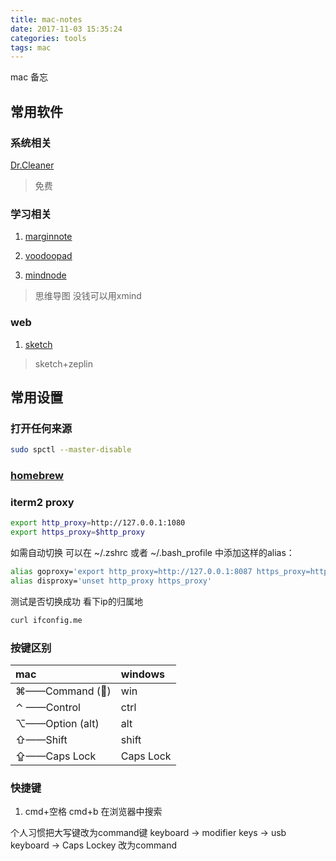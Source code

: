 ```yaml
---
title: mac-notes
date: 2017-11-03 15:35:24
categories: tools
tags: mac
---
```

mac 备忘
<!--more-->

## 常用软件

### 系统相关
[Dr.Cleaner](https://itunes.apple.com/cn/app/id921458519?mt=12)
> 免费

### 学习相关

1. [marginnote](https://marginnote.com/?lang=zh-hans)

2. [voodoopad](https://www.primatelabs.com/)

3. [mindnode](https://mindnode.com/)
>思维导图 没钱可以用xmind

### web
1. [sketch](https://www.sketchapp.com/)
> sketch+zeplin

## 常用设置

### 打开任何来源

```bash
sudo spctl --master-disable
```
### [homebrew](https://brew.sh/)

### iterm2 proxy

```bash
export http_proxy=http://127.0.0.1:1080
export https_proxy=$http_proxy
```

如需自动切换
可以在 ~/.zshrc 或者 ~/.bash_profile 中添加这样的alias：
```bash
alias goproxy='export http_proxy=http://127.0.0.1:8087 https_proxy=http://127.0.0.1:8087'
alias disproxy='unset http_proxy https_proxy'
```
测试是否切换成功 看下ip的归属地
```bash
curl ifconfig.me
```
### 按键区别
| mac             | windows   |
|:----------------|:----------|
| ⌘——Command ()  | win       |
| ⌃ ——Control     | ctrl      |
| ⌥——Option (alt) | alt       |
| ⇧——Shift        | shift     |
| ⇪——Caps Lock    | Caps Lock |

### 快捷键
1. cmd+空格 cmd+b 在浏览器中搜索

个人习惯把大写键改为command键
keyboard -> modifier keys -> usb keyboard -> Caps Lockey 改为command

